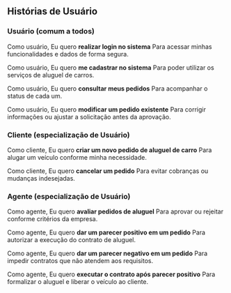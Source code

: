 ## Histórias de Usuário

### Usuário (comum a todos)

Como usuário,
Eu quero **realizar login no sistema**
Para acessar minhas funcionalidades e dados de forma segura.

Como usuário,
Eu quero **me cadastrar no sistema**
Para poder utilizar os serviços de aluguel de carros.

Como usuário,
Eu quero **consultar meus pedidos**
Para acompanhar o status de cada um.

Como usuário,
Eu quero **modificar um pedido existente**
Para corrigir informações ou ajustar a solicitação antes da aprovação.

### Cliente (especialização de Usuário)

Como cliente,
Eu quero **criar um novo pedido de aluguel de carro**
Para alugar um veículo conforme minha necessidade.

Como cliente,
Eu quero **cancelar um pedido**
Para evitar cobranças ou mudanças indesejadas.

### Agente (especialização de Usuário)

Como agente,
Eu quero **avaliar pedidos de aluguel**
Para aprovar ou rejeitar conforme critérios da empresa.

Como agente,
Eu quero **dar um parecer positivo em um pedido**
Para autorizar a execução do contrato de aluguel.

Como agente,
Eu quero **dar um parecer negativo em um pedido**
Para impedir contratos que não atendem aos requisitos.

Como agente,
Eu quero **executar o contrato após parecer positivo**
Para formalizar o aluguel e liberar o veículo ao cliente.